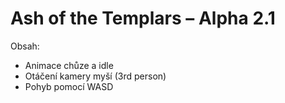 
# Ash of the Templars – Alpha 2.1

Obsah:
- Animace chůze a idle
- Otáčení kamery myší (3rd person)
- Pohyb pomocí WASD
